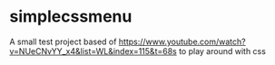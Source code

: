 # simplecssmenu

A small test project based of https://www.youtube.com/watch?v=NUeCNvYY_x4&list=WL&index=115&t=68s to play around with css
